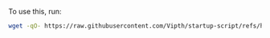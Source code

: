 To use this, run:
 ```sh
wget -qO- https://raw.githubusercontent.com/Vipth/startup-script/refs/heads/main/startup.sh | sudo bash
```
